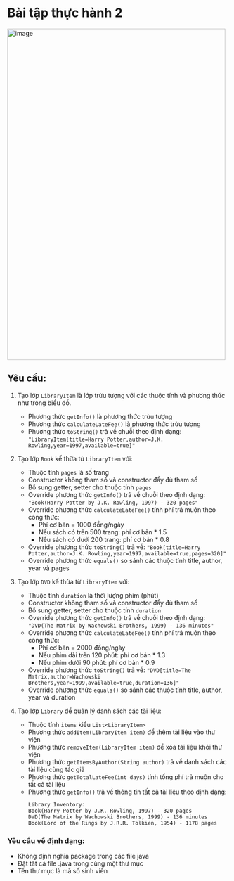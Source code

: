 # Bài tập thực hành 2

<img width="496" height="754" alt="image" src="https://github.com/user-attachments/assets/bb7e68ed-e014-49ab-afc0-0a9557d564fb" />

## Yêu cầu:
1. Tạo lớp `LibraryItem` là lớp trừu tượng với các thuộc tính và phương thức như trong biểu đồ.
   - Phương thức `getInfo()` là phương thức trừu tượng
   - Phương thức `calculateLateFee()` là phương thức trừu tượng
   - Phương thức `toString()` trả về chuỗi theo định dạng: `"LibraryItem[title=Harry Potter,author=J.K. Rowling,year=1997,available=true]"`
 

2. Tạo lớp `Book` kế thừa từ `LibraryItem` với:
   - Thuộc tính `pages` là số trang
   - Constructor không tham số và constructor đầy đủ tham số
   - Bổ sung getter, setter cho thuộc tính `pages`
   - Override phương thức `getInfo()` trả về chuỗi theo định dạng: `"Book(Harry Potter by J.K. Rowling, 1997) - 320 pages"`
   - Override phương thức `calculateLateFee()` tính phí trả muộn theo công thức:
     - Phí cơ bản = 1000 đồng/ngày
     - Nếu sách có trên 500 trang: phí cơ bản * 1.5
     - Nếu sách có dưới 200 trang: phí cơ bản * 0.8
   - Override phương thức `toString()` trả về: `"Book[title=Harry Potter,author=J.K. Rowling,year=1997,available=true,pages=320]"`
   - Override phương thức `equals()` so sánh các thuộc tính title, author, year và pages
 

3. Tạo lớp `DVD` kế thừa từ `LibraryItem` với:
   - Thuộc tính `duration` là thời lượng phim (phút)
   - Constructor không tham số và constructor đầy đủ tham số
   - Bổ sung getter, setter cho thuộc tính `duration`
   - Override phương thức `getInfo()` trả về chuỗi theo định dạng: `"DVD(The Matrix by Wachowski Brothers, 1999) - 136 minutes"`
   - Override phương thức `calculateLateFee()` tính phí trả muộn theo công thức:
     - Phí cơ bản = 2000 đồng/ngày
     - Nếu phim dài trên 120 phút: phí cơ bản * 1.3
     - Nếu phim dưới 90 phút: phí cơ bản * 0.9
   - Override phương thức `toString()` trả về: `"DVD[title=The Matrix,author=Wachowski Brothers,year=1999,available=true,duration=136]"`
   - Override phương thức `equals()` so sánh các thuộc tính title, author, year và duration
 

4. Tạo lớp `Library` để quản lý danh sách các tài liệu:
   - Thuộc tính `items` kiểu `List<LibraryItem>`
   - Phương thức `addItem(LibraryItem item)` để thêm tài liệu vào thư viện
   - Phương thức `removeItem(LibraryItem item)` để xóa tài liệu khỏi thư viện
   - Phương thức `getItemsByAuthor(String author)` trả về danh sách các tài liệu cùng tác giả
   - Phương thức `getTotalLateFee(int days)` tính tổng phí trả muộn cho tất cả tài liệu
   - Phương thức `getInfo()` trả về thông tin tất cả tài liệu theo định dạng:
     ```
     Library Inventory:
     Book(Harry Potter by J.K. Rowling, 1997) - 320 pages
     DVD(The Matrix by Wachowski Brothers, 1999) - 136 minutes
     Book(Lord of the Rings by J.R.R. Tolkien, 1954) - 1178 pages
     ```
 

### Yêu cầu về định dạng:
- Không định nghĩa package trong các file java
- Đặt tất cả file .java trong cùng một thư mục
- Tên thư mục là mã số sinh viên
